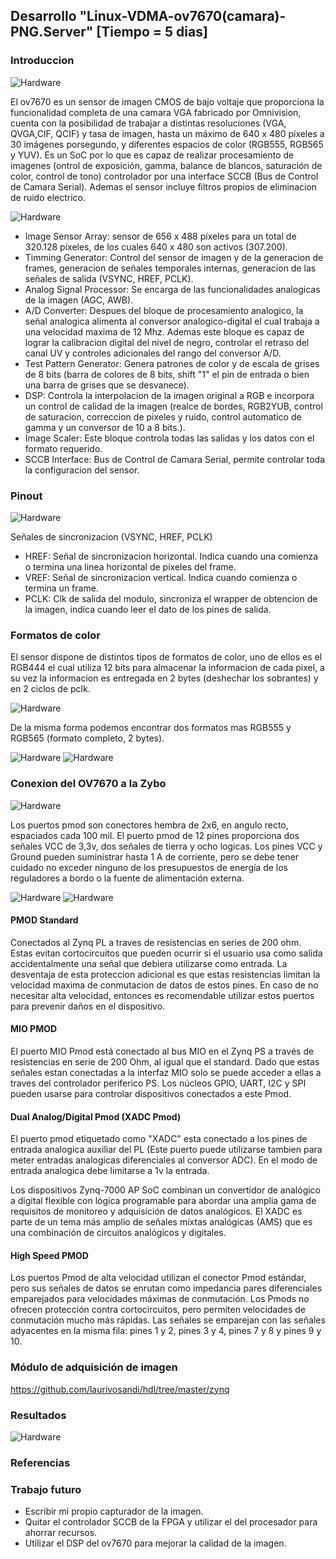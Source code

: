 ## Desarrollo "Linux-VDMA-ov7670(camara)-PNG.Server" [Tiempo = 5 dias]

### Introduccion 

<img src="https://github.com/Fuschetto97/Tesis/blob/main/pImagen/Petalinux_Projects/imagenes/arduinocam.png" alt="Hardware"/>

El ov7670 es un sensor de imagen CMOS de bajo voltaje que proporciona la funcionalidad completa de una camara VGA fabricado por Omnivision, cuenta con la posibilidad de trabajar a distintas resoluciones (VGA, QVGA,CIF, QCIF) y tasa de imagen, hasta un máximo de 640 x 480 píxeles a 30 imágenes porsegundo, y diferentes espacios de color (RGB555, RGB565 y YUV). Es un SoC por lo que es capaz de realizar procesamiento de imagenes (ontrol de exposición, gamma, balance de blancos, saturación de color, control de tono) controlador por una interface SCCB (Bus de Control de Camara Serial). Ademas el sensor incluye filtros propios de eliminacion de ruido electrico.


<img src="https://github.com/Fuschetto97/Tesis/blob/main/pImagen/Petalinux_Projects/imagenes/ov7670_sch.png" alt="Hardware" />

* Image Sensor Array: sensor de 656 x 488 píxeles para un total de 320.128 píxeles, de los cuales 640 x 480 son activos (307.200).
* Timming Generator: Control del sensor de imagen y de la generacion de frames, generacion de señales temporales internas, generacion de las señales de salida (VSYNC, HREF, PCLK).
* Analog Signal Processor: Se encarga de las funcionalidades analogicas de la imagen (AGC, AWB).
* A/D Converter: Despues del bloque de procesamiento analogico, la señal analogica alimenta al conversor analogico-digital el cual trabaja a una velocidad maxima de 12 Mhz. Ademas este bloque es capaz de lograr la calibracion digital del nivel de negro, controlar el retraso del canal UV y controles adicionales del rango del conversor A/D.
* Test Pattern Generator: Genera patrones de color y de escala de grises de 8 bits (barra de colores de 8 bits, shift "1" el pin de entrada o bien una barra de grises que se desvanece).
* DSP: Controla la interpolacion de la imagen original a RGB e incorpora un control de calidad de la imagen (realce de bordes, RGB2YUB, control de saturacion, correccion de pixeles y ruido, control automatico de gamma y un conversor de 10 a 8 bits.).
* Image Scaler: Este bloque controla todas las salidas y los datos con el formato requerido. 
* SCCB Interface: Bus de Control de Camara Serial, permite controlar toda la configuracion del sensor.

### Pinout  

<img src="https://github.com/Fuschetto97/Tesis/blob/main/pImagen/Petalinux_Projects/imagenes/ov7670_pin.png" alt="Hardware" />
 
Señales de sincronizacion (VSYNC, HREF, PCLK) 

* HREF: Señal de sincronizacion horizontal. Indica cuando una comienza o termina una linea horizontal de pixeles del frame. 
* VREF: Señal de sincronizacion vertical. Indica cuando comienza o termina un frame.
* PCLK: Clk de salida del modulo, sincroniza el wrapper de obtencion de la imagen, indica cuando leer el dato de los pines de salida. 

### Formatos de color

El sensor dispone de distintos tipos de formatos de color, uno de ellos es el RGB444 el cual utiliza 12 bits para almacenar la informacion de cada pixel, a su vez la informacion es entregada en 2 bytes (deshechar los sobrantes) y en 2 ciclos de pclk.

<img src="https://github.com/Fuschetto97/Tesis/blob/main/pImagen/Petalinux_Projects/imagenes/ov7670_444.png" alt="Hardware" />

De la misma forma podemos encontrar dos formatos mas RGB555 y RGB565 (formato completo, 2 bytes).

<img src="https://github.com/Fuschetto97/Tesis/blob/main/pImagen/Petalinux_Projects/imagenes/ov7670_555.png" alt="Hardware" />
<img src="https://github.com/Fuschetto97/Tesis/blob/main/pImagen/Petalinux_Projects/imagenes/ov7670_565.png" alt="Hardware" />

### Conexion del OV7670 a la Zybo

<img src="https://github.com/Fuschetto97/Tesis/blob/main/pImagen/Petalinux_Projects/imagenes/pmod.png" alt="Hardware" />

Los puertos pmod son conectores hembra de 2x6, en angulo recto, espaciados cada 100 mil. El puerto pmod de 12 pines proporciona dos señales VCC de 3,3v, dos señales de tierra y ocho logicas. Los pines VCC y Ground pueden suministrar hasta 1 A de corriente, pero se debe tener cuidado no exceder ninguno de los presupuestos de energía de los reguladores a bordo o la fuente de alimentación externa.

<img src="https://github.com/Fuschetto97/Tesis/blob/main/pImagen/Petalinux_Projects/imagenes/pmod_tipos_1.png" alt="Hardware" />

<img src="https://github.com/Fuschetto97/Tesis/blob/main/pImagen/Petalinux_Projects/imagenes/pmod_tipos_2.png" alt="Hardware" />


#### PMOD Standard 

Conectados al Zynq PL a traves de resistencias en series de 200 ohm. Estas evitan cortocircuitos que pueden ocurrir si el usuario usa como salida accidentalmente una señal que debiera utilizarse como entrada. La desventaja de esta proteccion adicional es que estas resistencias limitan la velocidad maxima de conmutacion de datos de estos pines. En caso de no necesitar alta velocidad, entonces es recomendable utilizar estos puertos para prevenir daños en el dispositivo. 

#### MIO PMOD 

El puerto MIO Pmod está conectado al bus MIO en el Zynq PS a través de resistencias en serie de 200 Ohm, al igual que el standard. Dado que estas señales estan conectadas a la interfaz MIO solo se puede acceder a ellas a traves del controlador periferico PS. Los núcleos GPIO, UART, I2C y SPI pueden usarse para controlar dispositivos conectados a este Pmod.

#### Dual Analog/Digital Pmod (XADC Pmod) 

El puerto pmod etiquetado como "XADC" esta conectado a los pines de entrada analogica auxiliar del PL (Este puerto puede utilizarse tambien para meter entradas analogicas diferenciales al conversor ADC). En el modo de entrada analogica debe limitarse a 1v la entrada. 

Los dispositivos Zynq-7000 AP SoC combinan un convertidor de analógico a digital flexible con lógica programable para abordar una amplia gama de requisitos de monitoreo y adquisición de datos analógicos. El XADC es parte de un tema más amplio de señales mixtas analógicas (AMS) que es una combinación de circuitos analógicos y digitales.

#### High Speed PMOD

Los puertos Pmod de alta velocidad utilizan el conector Pmod estándar, pero sus señales de datos se enrutan como impedancia pares diferenciales emparejados para velocidades máximas de conmutación. Los Pmods no ofrecen protección contra cortocircuitos, pero permiten velocidades de conmutación mucho más rápidas. Las señales se emparejan con las señales adyacentes en la misma fila: pines 1 y 2, pines 3 y 4, pines 7 y 8 y pines 9 y 10.


### Módulo de adquisición de imagen

https://github.com/laurivosandi/hdl/tree/master/zynq

### Resultados

<img src="https://github.com/Fuschetto97/Tesis/blob/main/pImagen/Petalinux_Projects/imagenes/ov7670_res.png" alt="Hardware" />

### Referencias


### Trabajo futuro

* Escribir mi propio capturador de la imagen.
* Quitar el controlador SCCB de la FPGA y utilizar el del procesador para ahorrar recursos.
* Utilizar el DSP del ov7670 para mejorar la calidad de la imagen.


















